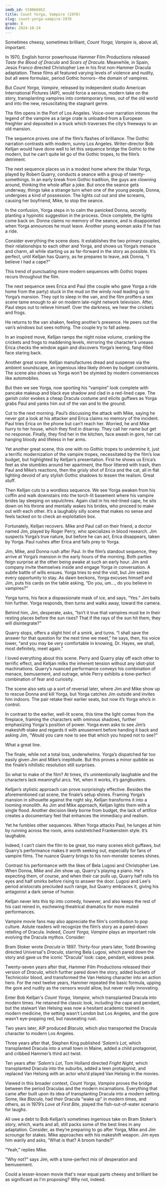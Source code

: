 ```yaml
---
imdb_id: tt0066952
title: Count Yorga, Vampire (1970)
slug: count-yorga-vampire-1970
grade: B
date: 2024-10-24
---
```


Sometimes cheesy, sometimes brilliant, _Count Yorga, Vampire_ is, above all, important.

In 1970, English horror powerhouse Hammer Film Productions released <span data-imdb-id="tt0065073">_Taste the Blood of Dracula_</span> and <span data-imdb-id="tt0067713">_Scars of Dracula_</span>. Meanwhile, in Spain, Jesús Franco directed Christopher Lee in his first non-Hammer Dracula adaptation. These films all featured varying levels of violence and nudity, but all were formulaic, period Gothic horrors--the domain of vampires.

But _Count Yorga, Vampire_, released by independent studio American International Pictures (AIP), would force a serious, modern take on the story, transplanting vampires into contemporary times, out of the old world and into the new, resuscitating the stagnant genre.

The film opens in the Port of Los Angeles. Voice-over narration intones the legend of the vampire as a large crate is unloaded from a European freighter and deposited in a truck which traverses the city’s freeways to an old mansion.

The sequence proves one of the film’s flashes of brilliance. The Gothic narration contrasts with modern, sunny Los Angeles. Writer-director Bob Kelljan would have done well to let this sequence bridge the Gothic to the modern, but he can’t quite let go of the Gothic tropes, to the film’s detriment.

The next sequence places us in a modest home where the titular Yorga, played by Robert Quarry, conducts a seance with a group of twenty-somethings. In an early break from Gothic tradition, the guys are clowning around, thinking the whole affair a joke. But once the seance gets underway, things take a strange turn when one of the young people, Donna, undergoes a kind of possession. The lights cut out and she screams, causing her boyfriend, Mike, to stop the seance.

In the confusion, Yorga steps in to calm the panicked Donna, secretly planting a hypnotic suggestion in the process. Once complete, the lights come back on. Donna claims no memory of the seance, and is disappointed when Yorga announces he must leave. Another young woman asks if he has a ride.

Consider everything the scene does. It establishes the two primary couples, their relationships to each other and Yorga, and shows us Yorga’s menace and charm, all while starting us as far-forward in the story as possible. It’s perfect, until Kelljan has Quarry, as he prepares to leave, ask Donna, “I believe I had a cape?”

This trend of punctuating more modern sequences with Gothic tropes recurs throughout the film.

The next sequence sees Erica and Paul (the couple who gave Yorga a ride home from the party) stuck in the mud on the windy road leading up to Yorga’s mansion. They opt to sleep in the van, and the film proffers a sex scene tame enough to air on modern late-night network television. After, Paul steps out to relieve himself. Over the darkness, we hear the crickets and frogs.

He returns to the van shaken, feeling another’s presence. He peers out the van’s windows but sees nothing. The couple try to fall asleep.

In an inspired move, Kelljan ramps the night noise volume, cranking the crickets and frogs to maddening levels, mirroring the character’s unease. Erica checks the window again and discovers Yorga’s leering, fang-filled face staring back.

Another great scene. Kelljan manufactures dread and suspense via the ambient soundscape, an ingenious idea likely driven by budget constraints. The scene also shows us Yorga won't be stymied by modern conveniences like automobiles.

But then we see Yorga, now sporting his “vampire” look complete with pancake makeup and black eye shadow and clad in a red-lined cape. The garish color evokes a cheap Dracula costume and elicits guffaws as Yorga grabs Paul and yanks him out of the van and to the ground.

Cut to the next morning. Paul’s discussing the attack with Mike, saying he never got a look at his attacker and Erica claims no memory of the incident. Paul tries Erica on the phone but can’t reach her. Worried, he and Mike hurry to her house, which they find in disarray. They call her name but get no response. Finally, they find her in the kitchen, face awash in gore, her cat hanging bloody and lifeless in her arms.

Yet another great scene, this one with no Gothic tropes to undermine it, just a terrific modernization of the vampire tropes, necessitated by the film’s low budget, but highlighted by Kelljan’s presentation. First he shows us Erica’s feet as she stumbles around her apartment, the floor littered with trash, then Paul and Mike’s reactions, then the grisly shot of Erica and the cat, all in flat lighting devoid of any stylish Gothic shadows to lessen the realism. Great stuff.

Then Kelljan cuts to a wordless sequence. We see Yorga awaken from his coffin and walk downstairs into the torch-lit basement where his vampire brides lay sleeping on sepulchres. Again clad in his red-lined cape, he sits down on his throne and mentally wakes his brides, who proceed to make out with each other. It’s a laughably silly scene that makes no sense and feels tacked on to check an exploitation box.

Fortunately, Kelljan recovers. Mike and Paul call on their friend, a doctor named Jim, played by Roger Perry, who specializes in blood research. Jim suspects Yorga’s true nature, but before he can act, Erica disappears, taken by Yorga. Paul rushes after Erica and falls prey to Yorga.

Jim, Mike, and Donna rush after Paul. In the film’s standout sequence, they arrive at Yorga’s mansion in the early hours of the morning. Both parties feign surprise at the other being awake at such an early hour. Jim and company invite themselves inside and engage Yorga in conversation. A subtle battle of wills ensues. Yorga tries to end the visit, but Jim seizes every opportunity to stay. As dawn beckons, Yorga excuses himself and Jim, puts his cards on the table asking, “Do you, um..., do you believe in vampires?”

Yorga turns, his face a dispassionate mask of ice, and says, “Yes.” Jim baits him further. Yorga responds, then turns and walks away, toward the camera.

Behind him, Jim, desperate, asks, “Isn’t it true that vampires must be in their resting places before the sun rises? That if the rays of the sun hit them, they will disintegrate?”

Quarry stops, offers a slight hint of a smirk, and turns. “I shall save the answer for that question for the next time we meet,” he says, then, his voice lower, “and you may be very comfortable in knowing, Dr. Hayes, we shall, most definitely, meet again.”

I loved everything about this scene. Perry and Quarry play off each other to terrific effect, and Kelljan milks the inherent tension without any idiot-plot machinations. Quarry’s nuanced performance conveys his combination of menace, bemusement, and outrage, while Perry exhibits a tone-perfect combination of fear and curiosity.

The scene also sets up a sort of reversal later, where Jim and Mike show up to rescue Donna and kill Yorga, but Yorga catches Jim outside and invites him indoors. The pair retake their earlier seats, but now it’s Yorga who’s in control.

In contrast to the earlier, well-lit scene, this time the light comes from the fireplace, framing the characters with ominous shadows, further emphasizing Yorga's position of power. Yorga even asks to see Jim’s makeshift-stake and regards it with amusement before handing it back and asking Jim, “Would you care now to see that which you hoped not to see?”

What a great line.

The finale, while not a total loss, underwhelms. Yorga’s dispatched far too easily given Jim and Mike’s ineptitude. But this proves a minor quibble as the finale’s nihilistic resolution still surprises.

So what to make of the film? At times, it’s unintentionally laughable and the characters lack meaningful arcs. Yet, when it works, it’s gangbusters.

Kelljan’s stylistic approach can prove surprisingly effective. Besides the aforementioned cat scene, the finale’s setup shines. Framing Yorga’s mansion in silhouette against the night sky, Kelljan transforms it into a looming monolith. As Jim and Mike approach, Kelljan lights them with a single flood. Another decision likely borne from budget, the lack of artifice creates a documentary feel that enhances the immediacy and realism.

Yet he fumbles other sequences. When Yorga attacks Paul, he lunges at him by running across the room, arms outstretched Frankenstein style. It’s laughable.

Indeed, I can’t claim the film to be great, too many scenes elicit guffaws, but Quarry’s performance makes it worth seeking out, especially for fans of vampire films. The nuance Quarry brings to his non-monster scenes shines.

Contrast his performance with the likes of Bela Lugosi and Christopher Lee. When Donna, Mike and Jim show up, Quarry's playing a piano. He's expecting them, of course, and when their car pulls up, Quarry half rolls his eyes and half smirks before rising to answer the door. Lugosi and Lee's period aristocrats precluded such range, but Quarry embraces it, giving his antagonist a dark sense of humor.

Kelljan never lets this tip into comedy, however, and also keeps the rest of his cast reined in, eschewing theatrical dramatics for more muted performances.

Vampire movie fans may also appreciate the film's contribution to pop culture. Astute readers will recognize the film’s story as a pared-down retelling of Dracula. Indeed, _Count Yorga, Vampire_ plays an important role evolving the Dracula mythos. Consider:

Bram Stoker wrote _Dracula_ in 1897. Thirty-four years later, Todd Browning directed <span data-imdb-id="tt0021814">Universal's _Dracula_</span>, starring Bela Lugosi, which pared down the story and gave us the iconic “Dracula” look: cape, pendant, widows peak.

Twenty-seven years after that, Hammer Film Productions released <span data-imdb-id="tt0051554">their version of _Dracula_</span>, which further pared down the story, added buckets of Technicolor blood, and transformed the Van Helsing character into an action hero. For the next twelve years, Hammer repeated the basic formula, upping the gore and nudity as the censors would allow, but never really innovating.

Enter Bob Kelljan's _Count Yorga, Vampire_, which transplanted Dracula into modern times. He retained the classic look, including the cape and pendant, but the stalwart Van Helsing was now a hesitant academic trained in modern medicine, the setting wasn’t London but Los Angeles, and the gore wasn’t eye-popping red, but nauseating rust.

Two years later, AIP produced <span data-imdb-id="tt0068284">_Blacula_</sapn>, which also transported the Dracula character to modern Los Angeles.

Three years after that, Stephen King published _‘Salem’s Lot_, which transplanted Dracula into a small town in Maine, added a child protagonist, and cribbed Hammer’s third act twist.

Ten years after _‘Salem’s Lot_, Tom Holland directed <span data-imdb-id="tt0089175">_Fright Night_</span>, which transplanted Dracula into the suburbs, added a teen protagonist, and replaced Van Helsing with an actor who’d played Van Helsing in the movies.

Viewed in this broader context, _Count Yorga, Vampire_ proves the bridge between the period Draculas and the modern incarnations. Everything that came after built upon its idea of transplanting Dracula into a modern setting. Some, like _Blacula_, had their Dracula “wake up” in modern times, and others, as in 1979’s <span data-imdb-id="tt0079489">_Love at First Bite_</span>, played the fish-out-of-water scenario for laughs.

All owe a debt to Bob Kelljan’s sometimes ingenious take on Bram Stoker’s story, which, warts and all, still packs some of the best lines in any adaptation. Consider, as they’re preparing to go after Yorga, Mike and Jim scrounge for stakes. Mike approaches with his makeshift weapon. Jim eyes him warily and asks, “What is that? A broom handle?”

“Yeah,” replies Mike.

"Why not?” says Jim, with a tone-perfect mix of desperation and bemusement.

Could a lesser-known movie that's near equal parts cheesy and brilliant be as significant as I'm proposing? Why not, indeed.
